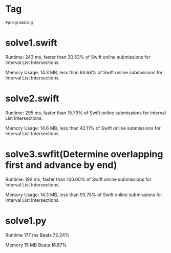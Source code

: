 # Tag

`#programming`

# solve1.swift

Runtime: 243 ms, faster than 30.53% of Swift online submissions for Interval List Intersections.

Memory Usage: 14.3 MB, less than 93.68% of Swift online submissions for Interval List Intersections.

# solve2.swift

Runtime: 295 ms, faster than 15.79% of Swift online submissions for Interval List Intersections.

Memory Usage: 14.6 MB, less than 42.11% of Swift online submissions for Interval List Intersections.

# solve3.swfit(Determine overlapping first and advance by end)

Runtime: 192 ms, faster than 100.00% of Swift online submissions for Interval List Intersections.

Memory Usage: 14.3 MB, less than 93.75% of Swift online submissions for Interval List Intersections.

# solve1.py

Runtime 177 ms Beats 72.24%

Memory 15 MB Beats 16.67%
